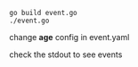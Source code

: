 ```
go build event.go
./event.go
```

change **age** config in event.yaml 

check the stdout to see events